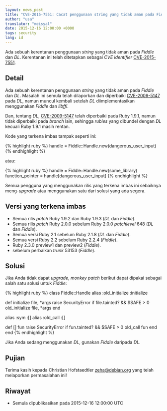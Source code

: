 ```yaml
---
layout: news_post
title: "CVE-2015-7551: Cacat penggunaan string yang tidak aman pada Fiddle dan DL"
author: "usa"
translator: "meisyal"
date: 2015-12-16 12:00:00 +0000
tags: security
lang: id
---
```


Ada sebuah kerentanan penggunaan *string* yang tidak aman pada *Fiddle* dan *DL*.
Kerentanan ini telah ditetapkan sebagai *CVE identifier*
[CVE-2015-7551](http://cve.mitre.org/cgi-bin/cvename.cgi?name=CVE-2015-7551).

## Detail

Ada sebuah kerentanan penggunaan *string* yang tidak aman pada *Fiddle* dan *DL*.
Masalah ini semula telah dilaporkan dan diperbaiki [CVE-2009-5147](http://cve.mitre.org/cgi-bin/cvename.cgi?name=CVE-2009-5147) pada *DL*,
namun muncul kembali setelah *DL* diimplementasikan menggunakan *Fiddle* dan *libffi*.

Dan, tentang *DL*, [CVE-2009-5147](http://cve.mitre.org/cgi-bin/cvename.cgi?name=CVE-2009-5147) telah diperbaiki pada Ruby 1.9.1,
namun tidak diperbaiki pada *branch* lain, sehingga *rubies* yang dibundel dengan *DL*
kecuali Ruby 1.9.1 masih rentan.

Kode yang terkena imbas tampak seperti ini:

{% highlight ruby %}
handle = Fiddle::Handle.new(dangerous_user_input)
{% endhighlight %}

atau:

{% highlight ruby %}
handle = Fiddle::Handle.new(some_library)
function_pointer = handle[dangerous_user_input]
{% endhighlight %}

Semua pengguna yang menggunakan rilis yang terkena imbas ini sebaiknya meng-*upgrade* atau menggunakan satu
dari solusi yang ada segera.

## Versi yang terkena imbas

* Semua rilis *patch* Ruby 1.9.2 dan Ruby 1.9.3 (*DL* dan *Fiddle*).
* Semua rilis *patch* Ruby 2.0.0 sebelum Ruby 2.0.0 *patchlevel* 648 (*DL* dan *Fiddle*).
* Semua versi Ruby 2.1 sebelum Ruby 2.1.8 (*DL* dan *Fiddle*).
* Semua versi Ruby 2.2 sebelum Ruby 2.2.4 (*Fiddle*).
* Ruby 2.3.0 preview1 dan preview2 (*Fiddle*).
* sebelum perbaikan *trunk* 53153 (*Fiddle*).

## Solusi

Jika Anda tidak dapat *upgrade*, *monkey patch* berikut dapat dipakai sebagai
salah satu solusi untuk *Fiddle*:

{% highlight ruby %}
class Fiddle::Handle
  alias :old_initialize :initialize

  def initialize file, *args
    raise SecurityError if file.tainted? && $SAFE > 0
    old_initialize file, *args
  end

  alias :sym :[]
  alias :old_call :[]

  def [] fun
    raise SecurityError if fun.tainted? && $SAFE > 0
    old_call fun
  end
end
{% endhighlight %}

Jika Anda sedang menggunakan *DL*, gunakan *Fiddle* daripada *DL*.

## Pujian

Terima kasih kepada Christian Hofstaedtler <zeha@debian.org> yang telah melaporkan permasalahan ini!

## Riwayat

* Semula dipublikasikan pada 2015-12-16 12:00:00 UTC
